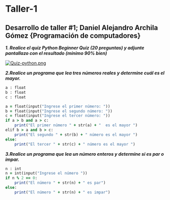 # Taller-1
## Desarrollo de taller #1;  Daniel Alejandro Archila Gómez {Programación de computadores}



***1. Realice el quiz Python Beginner Quiz (20 preguntas) y adjunte pantallazo con el resultado (mínimo 90% bien)***




[![Quiz-python.png](https://i.postimg.cc/Bv0wDTw3/Quiz-python.png)](https://postimg.cc/rDfJ2rkZ)


***2.Realice un programa que lea tres números reales y determine cuál es el mayor.***

```ruby
a : float
b : float
c : float

a = float(input("Ingrese el primer número: "))
b = float(input("Ingrese el segundo número: "))
c = float(input("Ingrese el tercer número: "))
if a > b and a > c:
    print("El primer número " + str(a) + "  es el mayor ")
elif b > a and b > c:
    print("El segundo " + str(b) + " número es el mayor ")
else:
    print("El tercer " + str(c) + " número es el mayor ")
```


***3.Realice un programa que lea un número enteros y determine si es par o impar.***


```ruby
n : int
n = int(input("Ingrese el número "))
if n % 2 == 0:
    print("El número " + str(n) + " es par")
else:
    print("El número " + str(n) + " es impar")
 ```


